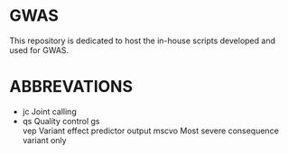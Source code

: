 # GWAS
This repository is dedicated to host the in-house scripts developed and used for GWAS.


# ABBREVATIONS
* jc      Joint calling
* qs      Quality control
gs      
vep     Variant effect predictor output
mscvo   Most severe consequence variant only
